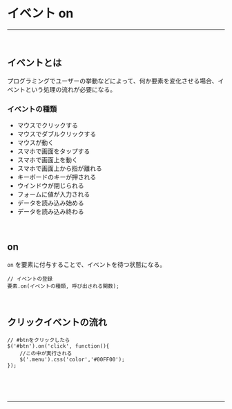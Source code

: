 


# イベント on

----

&nbsp;
&nbsp;



## イベントとは

プログラミングでユーザーの挙動などによって、何か要素を変化させる場合、イベントという処理の流れが必要になる。

### イベントの種類

* マウスでクリックする
* マウスでダブルクリックする
* マウスが動く
* スマホで画面をタップする
* スマホで画面上を動く
* スマホで画面上から指が離れる
* キーボードのキーが押される
* ウインドウが閉じられる
* フォームに値が入力される
* データを読み込み始める
* データを読み込み終わる


&nbsp;
&nbsp;



## on

`on` を要素に付与することで、イベントを待つ状態になる。

```
// イベントの登録
要素.on(イベントの種類, 呼び出される関数);

```


&nbsp;
&nbsp;


## クリックイベントの流れ

```
// #btnをクリックしたら
$('#btn').on('click', function(){
	//この中が実行される
	$('.menu').css('color','#00FF00');
});

```

&nbsp;
&nbsp;


&nbsp;
&nbsp;


---